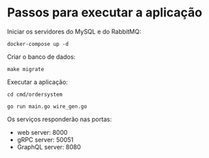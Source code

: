 # Passos para executar a aplicação

Iniciar os servidores do MySQL e do RabbitMQ:

    docker-compose up -d

Criar o banco de dados:

    make migrate

Executar a aplicação:

    cd cmd/ordersystem

    go run main.go wire_gen.go

Os serviços responderão nas portas:
- web server: 8000
- gRPC server: 50051
- GraphQL server: 8080



